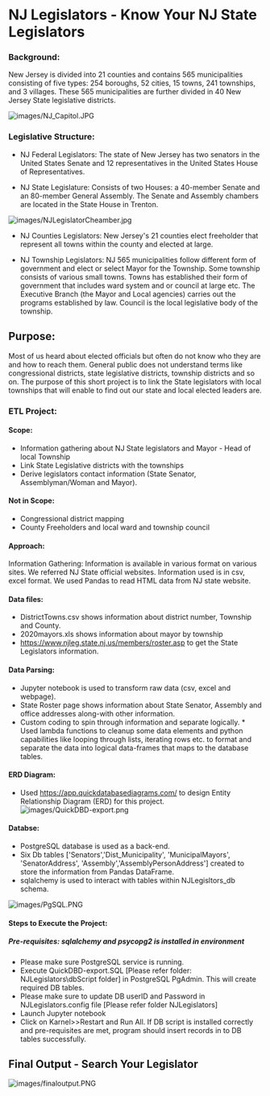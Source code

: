 # NJ Legislators - Know Your NJ State Legislators

### Background:

New Jersey is divided into 21 counties and contains 565 municipalities consisting of five types: 254 boroughs, 52 cities, 15 towns, 241 townships, and 3 villages. These 565 municipalities are further divided in 40 New Jersey State legislative districts.

![images/NJ_Capitol.JPG](images/NJ_Capitol.JPG)

### Legislative Structure:

* NJ Federal Legislators: The state of New Jersey has two senators in the United States Senate and 12 representatives in the United States House of Representatives.

* NJ State Legislature: Consists of two Houses: a 40-member Senate and an 80-member General Assembly. The Senate and Assembly chambers are located in the State House in Trenton.

![images/NJLegislatorCheamber.jpg](images/NJLegislatorCheamber.jpg)

* NJ Counties Legislators: New Jersey's 21 counties elect freeholder that represent all towns within the county and elected at large. 

* NJ Township Legislators: NJ 565 municipalities follow different form of government and elect or select Mayor for the Township. Some township consists of various small towns. Towns has established their form of government that includes ward system and or council at large etc. The Executive Branch (the Mayor and Local agencies) carries out the programs established by law. Council is the local legislative body of the township.

## Purpose:

Most of us heard about elected officials but often do not know who they are and how to reach them. General public does not understand terms like congressional districts, state legislative districts, township districts and so on. The purpose of this short project is to link the State legislators with local townships that will enable to find out our state and local elected leaders are. 

### ETL Project:

#### Scope:
* Information gathering about NJ State legislators and Mayor - Head of local Township
* Link State Legislative districts with the townships 
* Derive legislators contact information (State Senator, Assemblyman/Woman and Mayor).
	
#### Not in Scope:
* Congressional district mapping
* County Freeholders and local ward and township council 

#### Approach:

Information Gathering:
Information is available in various format on various sites. We referred NJ State official websites. Information used is in csv, excel format. We used Pandas to read HTML data from NJ state website.

#### Data files: 
* DistrictTowns.csv shows information about district number, Township and County.
* 2020mayors.xls shows information about mayor by township
* https://www.njleg.state.nj.us/members/roster.asp to get the State Legislators information.

#### Data Parsing:
* Jupyter notebook is used to transform raw data (csv, excel and webpage). 
* State Roster page shows information about State Senator, Assembly and office addresses along-with other information. 
* Custom coding to spin through information and separate logically. * Used lambda functions to cleanup some data elements and python capabilities like looping through lists, iterating rows etc. to format and separate the data into logical data-frames that maps to the database tables.

#### ERD Diagram:
* Used https://app.quickdatabasediagrams.com/ to design Entity Relationship Diagram (ERD) for this project.
![images/QuickDBD-export.png](images/QuickDBD-export.png)

#### Databse:
* PostgreSQL database is used as a back-end. 
* Six Db tables ['Senators','Dist_Municipality', 'MunicipalMayors', 'SenatorAddress', 'Assembly','AssemblyPersonAddress'] created to store the information from Pandas DataFrame. 
* sqlalchemy is used to interact with tables within NJLegisltors_db schema.

![images/PgSQL.PNG](images/PgSQL.PNG)

#### Steps to Execute the Project:
##### Pre-requisites: sqlalchemy and psycopg2 is installed in environment

* Please make sure PostgreSQL service is running.
* Execute QuickDBD-export.SQL [Please refer folder: NJLegislators\dbScript folder] in PostgreSQL PgAdmin. This will create required DB tables.
* Please make sure to update DB userID and Password in NJLegislators.config file [Please refer folder NJLegislators]
* Launch Jupyter notebook
* Click on Karnel>>Restart and Run All. If DB script is installed correctly and pre-requisites are met, program should insert records in to DB tables successfully.

## Final Output - Search Your Legislator

![images/finaloutput.PNG](images/finaloutput.PNG)


